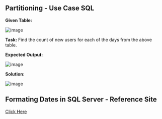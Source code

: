 ## Partitioning - Use Case SQL

**Given Table:**

![image](https://user-images.githubusercontent.com/41752761/197496993-75b29d66-4ea6-46ab-9956-69ced2d6c31c.png)


**Task:** Find the count of new users for each of the days from the above table.

**Expected Output:**

![image](https://user-images.githubusercontent.com/41752761/197494906-c0ffba98-5a78-4abd-807f-d968844fad45.png)


**Solution:**

![image](https://user-images.githubusercontent.com/41752761/197601983-3cf391b6-55f3-4441-80ca-c65df5568e83.png)


## Formating Dates in SQL Server - Reference Site
[Click Here](https://www.mssqltips.com/sqlservertip/2655/format-sql-server-dates-with-format-function/)
